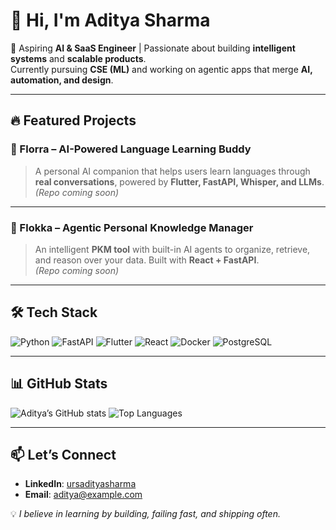 # 👋 Hi, I'm Aditya Sharma

🚀 Aspiring **AI & SaaS Engineer** | Passionate about building **intelligent systems** and **scalable products**.  
Currently pursuing **CSE (ML)** and working on agentic apps that merge **AI, automation, and design**.

---

## 🔥 Featured Projects

### 🌱 Florra – AI-Powered Language Learning Buddy  
> A personal AI companion that helps users learn languages through **real conversations**, powered by **Flutter, FastAPI, Whisper, and LLMs**.  
*(Repo coming soon)*  

---

### 📂 Flokka – Agentic Personal Knowledge Manager  
> An intelligent **PKM tool** with built-in AI agents to organize, retrieve, and reason over your data. Built with **React + FastAPI**.  
*(Repo coming soon)*  

---

## 🛠️ Tech Stack
![Python](https://img.shields.io/badge/Python-3776AB?logo=python&logoColor=white)
![FastAPI](https://img.shields.io/badge/FastAPI-009688?logo=fastapi&logoColor=white)
![Flutter](https://img.shields.io/badge/Flutter-02569B?logo=flutter&logoColor=white)
![React](https://img.shields.io/badge/React-20232A?logo=react&logoColor=61DAFB)
![Docker](https://img.shields.io/badge/Docker-2496ED?logo=docker&logoColor=white)
![PostgreSQL](https://img.shields.io/badge/PostgreSQL-316192?logo=postgresql&logoColor=white)

---

## 📊 GitHub Stats
![Aditya’s GitHub stats](https://github-readme-stats.vercel.app/api?username=MasterAditya&show_icons=true&theme=radical)
![Top Languages](https://github-readme-stats.vercel.app/api/top-langs/?username=MasterAditya&layout=compact&theme=radical)

---

## 📫 Let’s Connect
- **LinkedIn**: [ursadityasharma](https://linkedin.com/in/ursadityasharma)  
- **Email**: aditya@example.com  

💡 *I believe in learning by building, failing fast, and shipping often.*
